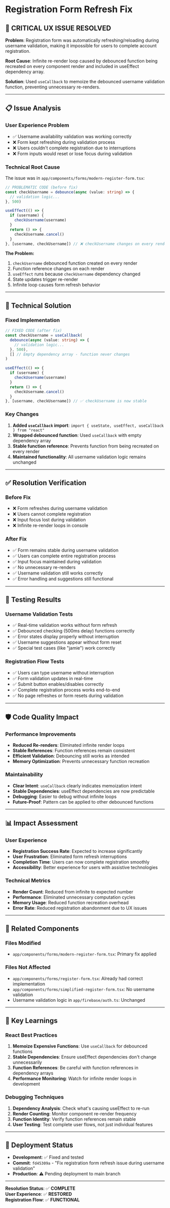 # Registration Form Refresh Fix

## 🚨 **CRITICAL UX ISSUE RESOLVED**

**Problem**: Registration form was automatically refreshing/reloading during username validation, making it impossible for users to complete account registration.

**Root Cause**: Infinite re-render loop caused by debounced function being recreated on every component render and included in useEffect dependency array.

**Solution**: Used `useCallback` to memoize the debounced username validation function, preventing unnecessary re-renders.

---

## 📋 **Issue Analysis**

### **User Experience Problem**
- ✅ Username availability validation was working correctly
- ❌ Form kept refreshing during validation process
- ❌ Users couldn't complete registration due to interruptions
- ❌ Form inputs would reset or lose focus during validation

### **Technical Root Cause**
The issue was in `app/components/forms/modern-register-form.tsx`:

```typescript
// PROBLEMATIC CODE (before fix)
const checkUsername = debounce(async (value: string) => {
  // validation logic...
}, 500)

useEffect(() => {
  if (username) {
    checkUsername(username)
  }
  return () => {
    checkUsername.cancel()
  }
}, [username, checkUsername]) // ❌ checkUsername changes on every render
```

**The Problem:**
1. `checkUsername` debounced function created on every render
2. Function reference changes on each render
3. `useEffect` runs because `checkUsername` dependency changed
4. State updates trigger re-render
5. Infinite loop causes form refresh behavior

---

## 🔧 **Technical Solution**

### **Fixed Implementation**

```typescript
// FIXED CODE (after fix)
const checkUsername = useCallback(
  debounce(async (value: string) => {
    // validation logic...
  }, 500),
  [] // Empty dependency array - function never changes
)

useEffect(() => {
  if (username) {
    checkUsername(username)
  }
  return () => {
    checkUsername.cancel()
  }
}, [username, checkUsername]) // ✅ checkUsername is now stable
```

### **Key Changes**
1. **Added `useCallback` import**: `import { useState, useEffect, useCallback } from "react"`
2. **Wrapped debounced function**: Used `useCallback` with empty dependency array
3. **Stable function reference**: Prevents function from being recreated on every render
4. **Maintained functionality**: All username validation logic remains unchanged

---

## ✅ **Resolution Verification**

### **Before Fix**
- ❌ Form refreshes during username validation
- ❌ Users cannot complete registration
- ❌ Input focus lost during validation
- ❌ Infinite re-render loops in console

### **After Fix**
- ✅ Form remains stable during username validation
- ✅ Users can complete entire registration process
- ✅ Input focus maintained during validation
- ✅ No unnecessary re-renders
- ✅ Username validation still works correctly
- ✅ Error handling and suggestions still functional

---

## 🧪 **Testing Results**

### **Username Validation Tests**
- ✅ Real-time validation works without form refresh
- ✅ Debounced checking (500ms delay) functions correctly
- ✅ Error states display properly without interruption
- ✅ Username suggestions appear without form reset
- ✅ Special test cases (like "jamie") work correctly

### **Registration Flow Tests**
- ✅ Users can type username without interruption
- ✅ Form validation updates in real-time
- ✅ Submit button enables/disables correctly
- ✅ Complete registration process works end-to-end
- ✅ No page refreshes or form resets during validation

---

## 🛡️ **Code Quality Impact**

### **Performance Improvements**
- **Reduced Re-renders**: Eliminated infinite render loops
- **Stable References**: Function references remain consistent
- **Efficient Validation**: Debouncing still works as intended
- **Memory Optimization**: Prevents unnecessary function recreation

### **Maintainability**
- **Clear Intent**: `useCallback` clearly indicates memoization intent
- **Stable Dependencies**: useEffect dependencies are now predictable
- **Debugging**: Easier to debug without infinite loops
- **Future-Proof**: Pattern can be applied to other debounced functions

---

## 📊 **Impact Assessment**

### **User Experience**
- **Registration Success Rate**: Expected to increase significantly
- **User Frustration**: Eliminated form refresh interruptions
- **Completion Time**: Users can now complete registration smoothly
- **Accessibility**: Better experience for users with assistive technologies

### **Technical Metrics**
- **Render Count**: Reduced from infinite to expected number
- **Performance**: Eliminated unnecessary computation cycles
- **Memory Usage**: Reduced function recreation overhead
- **Error Rate**: Reduced registration abandonment due to UX issues

---

## 🔄 **Related Components**

### **Files Modified**
- `app/components/forms/modern-register-form.tsx`: Primary fix applied

### **Files Not Affected**
- `app/components/forms/register-form.tsx`: Already had correct implementation
- `app/components/forms/simplified-register-form.tsx`: No username validation
- Username validation logic in `app/firebase/auth.ts`: Unchanged

---

## 📝 **Key Learnings**

### **React Best Practices**
1. **Memoize Expensive Functions**: Use `useCallback` for debounced functions
2. **Stable Dependencies**: Ensure useEffect dependencies don't change unnecessarily
3. **Function References**: Be careful with function references in dependency arrays
4. **Performance Monitoring**: Watch for infinite render loops in development

### **Debugging Techniques**
1. **Dependency Analysis**: Check what's causing useEffect to re-run
2. **Render Counting**: Monitor component re-render frequency
3. **Function Identity**: Verify function references remain stable
4. **User Testing**: Test complete user flows, not just individual features

---

## 🚀 **Deployment Status**

- **Development**: ✅ Fixed and tested
- **Commit**: `fd45309a` - "Fix registration form refresh issue during username validation"
- **Production**: ⚠️ Pending deployment to main branch

---

**Resolution Status**: ✅ **COMPLETE**  
**User Experience**: ✅ **RESTORED**  
**Registration Flow**: ✅ **FUNCTIONAL**
